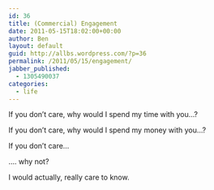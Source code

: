```yaml
---
id: 36
title: (Commercial) Engagement
date: 2011-05-15T18:02:00+00:00
author: Ben
layout: default
guid: http://allbs.wordpress.com/?p=36
permalink: /2011/05/15/engagement/
jabber_published:
  - 1305490037
categories:
  - life
---
```

If you don&#8217;t care, why would I spend my time with you&#8230;?

If you don&#8217;t care, why would I spend my money with you&#8230;?

If you don&#8217;t care&#8230;

&#8230;. why not?

I would actually, really care to know.
